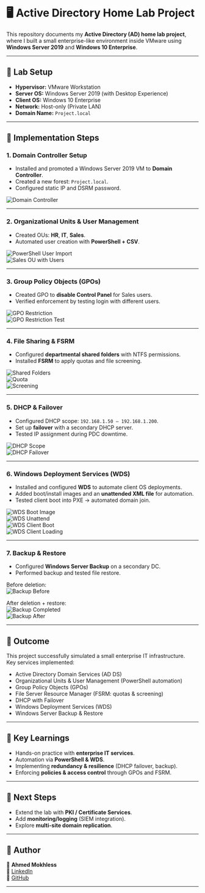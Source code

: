 # 🖥️ Active Directory Home Lab Project

This repository documents my **Active Directory (AD) home lab project**, where I built a small enterprise-like environment inside VMware using **Windows Server 2019** and **Windows 10 Enterprise**.

---

## 🔹 Lab Setup
- **Hypervisor:** VMware Workstation  
- **Server OS:** Windows Server 2019 (with Desktop Experience)  
- **Client OS:** Windows 10 Enterprise  
- **Network:** Host-only (Private LAN)  
- **Domain Name:** `Project.local`  

---

## 🔹 Implementation Steps

### 1. Domain Controller Setup
- Installed and promoted a Windows Server 2019 VM to **Domain Controller**.  
- Created a new forest: `Project.local`.  
- Configured static IP and DSRM password.  

![Domain Controller](Screenshots/domain_controller.png)

---

### 2. Organizational Units & User Management
- Created OUs: **HR**, **IT**, **Sales**.  
- Automated user creation with **PowerShell + CSV**.  

![PowerShell User Import](Screenshots/powershell_user_import.png)  
![Sales OU with Users](Screenshots/ou_sales_users.png)

---

### 3. Group Policy Objects (GPOs)
- Created GPO to **disable Control Panel** for Sales users.  
- Verified enforcement by testing login with different users.  

![GPO Restriction](Screenshots/gpo_restriction.png)  
![GPO Restriction Test](Screenshots/gpo_restriction_test.png)

---

### 4. File Sharing & FSRM
- Configured **departmental shared folders** with NTFS permissions.  
- Installed **FSRM** to apply quotas and file screening.  

![Shared Folders](Screenshots/shared_folders.png)  
![Quota](Screenshots/quota_sales.png)  
![Screening](Screenshots/screening.png)

---

### 5. DHCP & Failover
- Configured DHCP scope: `192.168.1.50 – 192.168.1.200`.  
- Set up **failover** with a secondary DHCP server.  
- Tested IP assignment during PDC downtime.  

![DHCP Scope](Screenshots/dhcp_scope.png)  
![DHCP Failover](Screenshots/dhcp_failover.png)

---

### 6. Windows Deployment Services (WDS)
- Installed and configured **WDS** to automate client OS deployments.  
- Added boot/install images and an **unattended XML file** for automation.  
- Tested client boot into PXE → automated domain join.  

![WDS Boot Image](Screenshots/wds_boot_image.png)  
![WDS Unattend](Screenshots/wds_unattend.png)  
![WDS Client Boot](Screenshots/wds_client_boot.png)  
![WDS Client Loading](Screenshots/wds_client_loading.png)

---

### 7. Backup & Restore
- Configured **Windows Server Backup** on a secondary DC.  
- Performed backup and tested file restore.  

Before deletion:  
![Backup Before](Screenshots/backup_before.png)  

After deletion + restore:  
![Backup Completed](Screenshots/backup_completed.png)  
![Backup After](Screenshots/backup_after.png)

---

## 🔹 Outcome
This project successfully simulated a small enterprise IT infrastructure.  
Key services implemented:  
- Active Directory Domain Services (AD DS)  
- Organizational Units & User Management (PowerShell automation)  
- Group Policy Objects (GPOs)  
- File Server Resource Manager (FSRM: quotas & screening)  
- DHCP with Failover  
- Windows Deployment Services (WDS)  
- Windows Server Backup & Restore  

---

## 🔹 Key Learnings
- Hands-on practice with **enterprise IT services**.  
- Automation via **PowerShell & WDS**.  
- Implementing **redundancy & resilience** (DHCP failover, backup).  
- Enforcing **policies & access control** through GPOs and FSRM.  

---

## 🔹 Next Steps
- Extend the lab with **PKI / Certificate Services**.  
- Add **monitoring/logging** (SIEM integration).  
- Explore **multi-site domain replication**.  

---

## 🔹 Author
👤 **Ahmed Mokhless**  
🔗 [LinkedIn](https://www.linkedin.com/in/ahmed-mokhless/)  
🔗 [GitHub](https://github.com/Ahmedmokhless)  

---
